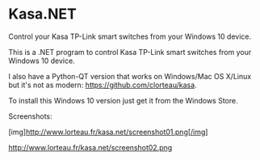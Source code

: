 # Kasa.NET
Control your Kasa TP-Link smart switches from your Windows 10 device.

This is a .NET program to control Kasa TP-Link smart switches from your Windows 10 device. 

I also have a Python-QT version that works on Windows/Mac OS X/Linux but it's not as modern: https://github.com/clorteau/kasa.

To install this Windows 10 version just get it from the Windows Store.

Screenshots:

[img]http://www.lorteau.fr/kasa.net/screenshot01.png[/img]

http://www.lorteau.fr/kasa.net/screenshot02.png

